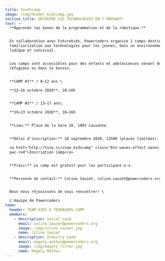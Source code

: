 ```yaml
---
title: Youthcamp
image: /img/header_kidscamp.jpg
section_title: DÉCOUVRE LES TECHNOLOGIES EN T’AMUSANT!
text: >-
  **Apprends les bases de la programmation et de la robotique.**


  En collaboration avec Futurekids, Powercoders organise 2 camps destinés à la
  familiarisation aux technologies pour les jeunes, dans un environnement
  ludique et convivial. 


  Les camps sont accessibles pour des enfants et adolescences venant de familles
  réfugiées ou dans le besoin.


  **CAMP #1** / 8–12 ans \

  **12–16 octobre 2020**, 10–16h 


  **CAMP #2** / 13–17 ans\

  **19–23 octobre 2020**, 10–16h 


  **Lieu:** Place de la Gare 10, 1003 Lausanne 


  **Délai d'inscription:** 18 septembre 2020, 12h00 (places limitées): \

  <a href="http://tiny.cc/view_kidscamp" class="btn waves-effect waves-light
  pwc-red">Inscription Camp</a> 


  **Frais:** Le camp est gratuit pour les participant-e-s. 


  **Personne de contact:** Coline Sauzet, coline.sauzet@powercoders.org


  Nous nous réjouissons de vous rencontrer! \

  L'équipe de Powercoders
team:
  header: TEAM KIDS & TEENAGERS CAMP
  members:
    - description: Social Lead
      email: coline.sauzet@powercoders.org
      image: /img/coline_sauzet.jpg
      name: Coline Sauzet
    - description: Industry Lead
      email: magaly.mathys@powercoders.org
      image: /img/magaly_filter.jpg
      name: Magaly Mathys
---
```


